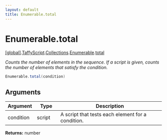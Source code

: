 ```yaml
---
layout: default
title: Enumerable.total
---
```


# Enumerable.total

[\[global\]]({{site.baseurl}}/docs/).[TaffyScript]({{site.baseurl}}/docs/TaffyScript/).[Collections]({{site.baseurl}}/docs/TaffyScript/Collections/).[Enumerable]({{site.baseurl}}/docs/TaffyScript/Collections/Enumerable/).[total]({{site.baseurl}}/docs/TaffyScript/Collections/Enumerable/total/)

_Counts the number of elements in the sequence. If a script is given, counts the number of elements that satisfy the condition._

```cs
Enumerable.total(condition)
```

## Arguments

<table>
  <col width="15%">
  <col width="15%">
  <thead>
    <tr>
      <th>Argument</th>
      <th>Type</th>
      <th>Description</th>
    </tr>
  </thead>
  <tbody>
    <tr>
      <td>condition</td>
      <td>script</td>
      <td>A script that tests each element for a condition.</td>
    </tr>
  </tbody>
</table>

**Returns:** number

